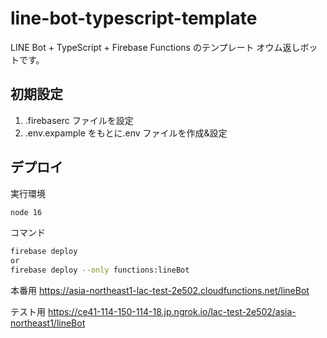 # line-bot-typescript-template

LINE Bot + TypeScript + Firebase Functions のテンプレート
オウム返しボットです。

## 初期設定

1. .firebaserc ファイルを設定
2. .env.expample をもとに.env ファイルを作成&設定

## デプロイ

実行環境

```bash
node 16
```

コマンド

```bash
firebase deploy
or
firebase deploy --only functions:lineBot
```
本番用
https://asia-northeast1-lac-test-2e502.cloudfunctions.net/lineBot

テスト用
https://ce41-114-150-114-18.jp.ngrok.io/lac-test-2e502/asia-northeast1/lineBot
